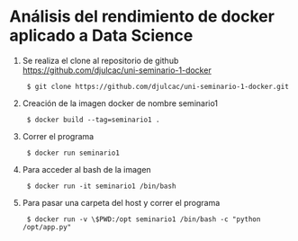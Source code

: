 # Análisis del rendimiento de docker aplicado a Data Science

1. Se realiza el clone al repositorio de github https://github.com/djulcac/uni-seminario-1-docker

        $ git clone https://github.com/djulcac/uni-seminario-1-docker.git
2. Creación de la imagen docker de nombre seminario1

        $ docker build --tag=seminario1 .
3. Correr el programa

        $ docker run seminario1
4. Para acceder al bash de la imagen

        $ docker run -it seminario1 /bin/bash
5. Para pasar una carpeta del host y correr el programa

        $ docker run -v \$PWD:/opt seminario1 /bin/bash -c "python /opt/app.py"